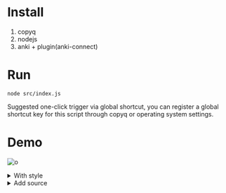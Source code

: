 # Install
1. copyq
2. nodejs
3. anki + plugin(anki-connect)

# Run
```
node src/index.js
```

Suggested one-click trigger via global shortcut, you can register a global shortcut key for this script through copyq or operating system settings.

# Demo
![o](https://github.com/nanhualyq/copyq-to-anki/assets/6212850/4d8ab07d-b3cb-4b39-8994-917dcda0af1f)


<details>
  <summary>With style</summary>
  
  ![o](https://github.com/nanhualyq/copyq-to-anki/assets/6212850/afb16f5a-79e0-4728-84e6-e276189f1d00)
</details>

<details>
  <summary>Add source</summary>
  
![o](https://github.com/nanhualyq/copyq-to-anki/assets/6212850/d63d89bb-5033-4b2f-ba1e-1d62f9391c91)
</details>

